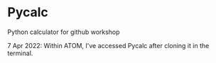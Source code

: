 # Pycalc
Python calculator for github workshop

7 Apr 2022: Within ATOM, I've accessed Pycalc after cloning it in the terminal.
